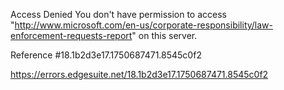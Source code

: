 Access Denied
You don't have permission to access "http://www.microsoft.com/en-us/corporate-responsibility/law-enforcement-requests-report" on this server.

Reference #18.1b2d3e17.1750687471.8545c0f2

https://errors.edgesuite.net/18.1b2d3e17.1750687471.8545c0f2